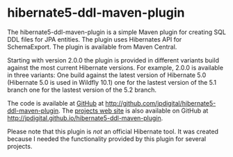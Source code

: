 hibernate5-ddl-maven-plugin
===========================

The hibernate5-ddl-maven-plugin is a simple Maven plugin for creating SQL DDL
files for JPA entities. The plugin uses Hibernates API for SchemaExport. The plugin is available from Maven Central.

Starting with version 2.0.0 the plugin is provided in different variants build
against the most current Hibernate versions. For example, 2.0.0 is available
in three variants: One build against the latest version of Hibernate 5.0 
(Hibernate 5.0 is used in Wildfly 10.1) one for the lastest version of the 5.1 branch
one for the lastest version of the 5.2 branch.

The code is available at [GitHub](http://github.com/jpdigital/hibernate5-ddl-maven-plugin) at 
<http://github.com/jpdigital/hibernate5-ddl-maven-plugin>. The 
[projects web site](http://jpdigital.github.com/hibernate5-maven-plugin) is also available on GitHub 
at <http://jpdigital.github.io/hibernate5-ddl-maven-plugin>.

Please note that this plugin is *not* an official Hibernate tool. It was created because I needed 
the functionality provided by this plugin for several projects.




